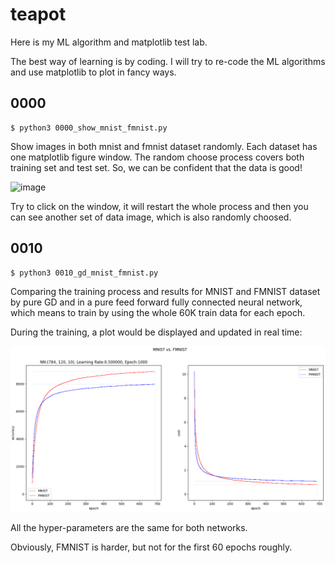 # teapot

Here is my ML algorithm and matplotlib test lab.

The best way of learning is by coding. I will try to re-code the ML algorithms
and use matplotlib to plot in fancy ways.

## 0000

    $ python3 0000_show_mnist_fmnist.py

Show images in both mnist and fmnist dataset randomly. Each dataset has one
matplotlib figure window. The random choose process covers both training set
and test set. So, we can be confident that the data is good!

![image]()

Try to click on the window, it will restart the whole process and then you
can see another set of data image, which is also randomly choosed.

## 0010

    $ python3 0010_gd_mnist_fmnist.py

Comparing the training process and results for MNIST and FMNIST dataset by
pure GD and in a pure feed forward fully connected neural network, which means
to train by using the whole 60K train data for each epoch.

During the training, a plot would be displayed and updated in real time:

![image](https://github.com/xinlin-z/teapot/blob/master/pics/001_gd_mnist_fmnist.png)

All the hyper-parameters are the same for both networks.

Obviously, FMNIST is harder, but not for the first 60 epochs roughly.

